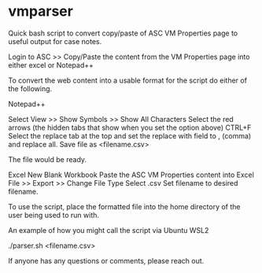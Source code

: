# vmparser
Quick bash script to convert copy/paste of ASC VM Properties page to useful output for case notes.

Login to ASC >> Copy/Paste the content from the VM Properties page into either excel or Notepad++

To convert the web content into a usable format for the script do either of the following.

Notepad++

Select View >> Show Symbols >> Show All Characters
Select the red arrows (the hidden tabs that show when you set the option above)
CTRL+F
Select the replace tab at the top and set the replace with field to , (comma) and replace all.
Save file as <filename.csv>

The file would be ready.


Excel
New Blank Workbook
Paste the ASC VM Properties content into Excel
File >> Export >> Change File Type
Select .csv
Set filename to desired filename.

To use the script, place the formatted file into the home directory of the user being used to run with.

An example of how you might call the script via Ubuntu WSL2

./parser.sh <filename.csv>

If anyone has any questions or comments, please reach out.
